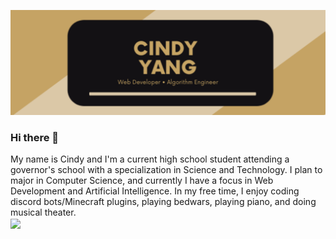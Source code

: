 

<!--
**ElemelonWind/ElemelonWind** is a ✨ _special_ ✨ repository because its `README.md` (this file) appears on your GitHub profile.

Here are some ideas to get you started:

- 🔭 I’m currently working on ...
- 🌱 I’m currently learning ...
- 👯 I’m looking to collaborate on ...
- 🤔 I’m looking for help with ...
- 💬 Ask me about ...
- 📫 How to reach me: ...
- 😄 Pronouns: ...
- ⚡ Fun fact: ...
-->
![Header](https://github.com/ElemelonWind/Elemelonwind/blob/main/readme_header.png?raw=true)
### Hi there 👋
My name is Cindy and I'm a current high school student attending a governor's school with a specialization in Science and Technology. I plan to major in Computer Science, and currently I have a focus in Web Development and Artificial Intelligence. In my free time, I enjoy coding discord bots/Minecraft plugins, playing bedwars, playing piano, and doing musical theater. <br>
<img align="center" src="https://github-readme-stats.vercel.app/api/top-langs/?username=ElemelonWind&theme=radical" />
